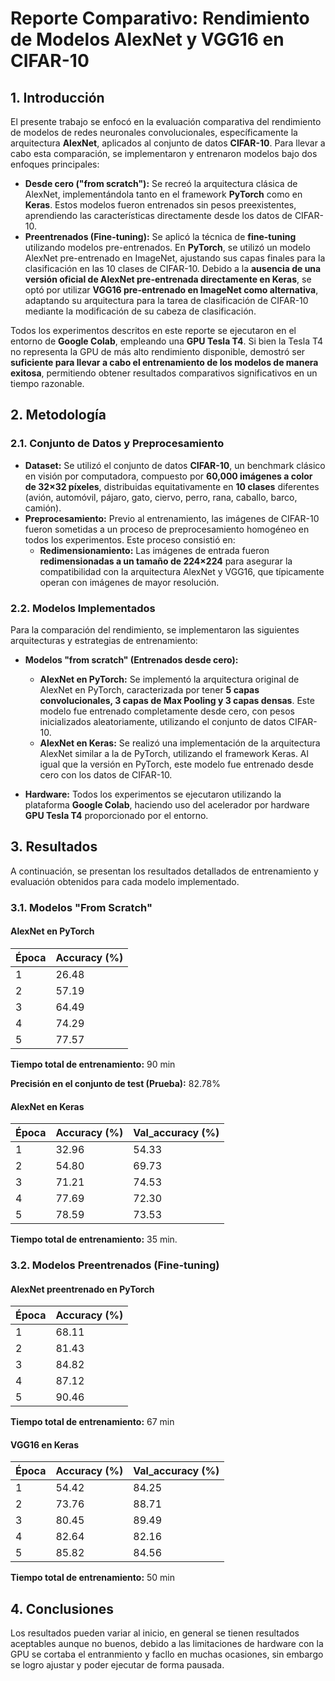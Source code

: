 # Reporte Comparativo: Rendimiento de Modelos AlexNet y VGG16 en CIFAR-10

## 1. Introducción

El presente trabajo se enfocó en la evaluación comparativa del rendimiento de modelos de redes neuronales convolucionales, específicamente la arquitectura **AlexNet**, aplicados al conjunto de datos **CIFAR-10**.  Para llevar a cabo esta comparación, se implementaron y entrenaron modelos bajo dos enfoques principales:

*   **Desde cero ("from scratch"):**  Se recreó la arquitectura clásica de AlexNet, implementándola tanto en el framework **PyTorch** como en **Keras**. Estos modelos fueron entrenados sin pesos preexistentes, aprendiendo las características directamente desde los datos de CIFAR-10.
*   **Preentrenados (Fine-tuning):** Se aplicó la técnica de **fine-tuning** utilizando modelos pre-entrenados. En **PyTorch**, se utilizó un modelo AlexNet pre-entrenado en ImageNet, ajustando sus capas finales para la clasificación en las 10 clases de CIFAR-10.  Debido a la **ausencia de una versión oficial de AlexNet pre-entrenada directamente en Keras**, se optó por utilizar **VGG16 pre-entrenado en ImageNet como alternativa**, adaptando su arquitectura para la tarea de clasificación de CIFAR-10 mediante la modificación de su cabeza de clasificación.

Todos los experimentos descritos en este reporte se ejecutaron en el entorno de **Google Colab**, empleando una **GPU Tesla T4**. Si bien la Tesla T4 no representa la GPU de más alto rendimiento disponible, demostró ser **suficiente para llevar a cabo el entrenamiento de los modelos de manera exitosa**, permitiendo obtener resultados comparativos significativos en un tiempo razonable.

## 2. Metodología

### 2.1. Conjunto de Datos y Preprocesamiento

*   **Dataset:** Se utilizó el conjunto de datos **CIFAR-10**, un benchmark clásico en visión por computadora, compuesto por **60,000 imágenes a color de 32×32 píxeles**, distribuidas equitativamente en **10 clases** diferentes (avión, automóvil, pájaro, gato, ciervo, perro, rana, caballo, barco, camión).
*   **Preprocesamiento:** Previo al entrenamiento, las imágenes de CIFAR-10 fueron sometidas a un proceso de preprocesamiento homogéneo en todos los experimentos. Este proceso consistió en:
    *   **Redimensionamiento:**  Las imágenes de entrada fueron **redimensionadas a un tamaño de 224×224** para asegurar la compatibilidad con la arquitectura AlexNet y VGG16, que típicamente operan con imágenes de mayor resolución.
### 2.2. Modelos Implementados

Para la comparación del rendimiento, se implementaron las siguientes arquitecturas y estrategias de entrenamiento:

*   **Modelos "from scratch" (Entrenados desde cero):**
    *   **AlexNet en PyTorch:** Se implementó la arquitectura original de AlexNet en PyTorch, caracterizada por tener **5 capas convolucionales, 3 capas de Max Pooling y 3 capas densas**. Este modelo fue entrenado completamente desde cero, con pesos inicializados aleatoriamente, utilizando el conjunto de datos CIFAR-10.
    *   **AlexNet en Keras:**  Se realizó una implementación de la arquitectura AlexNet similar a la de PyTorch, utilizando el framework Keras.  Al igual que la versión en PyTorch, este modelo fue entrenado desde cero con los datos de CIFAR-10.


*   **Hardware:** Todos los experimentos se ejecutaron utilizando la plataforma **Google Colab**, haciendo uso del acelerador por hardware **GPU Tesla T4** proporcionado por el entorno.

## 3. Resultados

A continuación, se presentan los resultados detallados de entrenamiento y evaluación obtenidos para cada modelo implementado.

### 3.1. Modelos "From Scratch"

#### AlexNet en PyTorch

| Época | Accuracy (%) |
|-------|--------------|
| 1     | 26.48        |
| 2     | 57.19        |
| 3     | 64.49        |
| 4     | 74.29        |
| 5     | 77.57        |

**Tiempo total de entrenamiento:** 90 min

**Precisión en el conjunto de test (Prueba):** 82.78%

#### AlexNet en Keras

| Época | Accuracy (%) | Val_accuracy (%) |
|-------|--------------|-----------------|
| 1     | 32.96        | 54.33           |
| 2     | 54.80        | 69.73           |
| 3     | 71.21        | 74.53           |
| 4     | 77.69        | 72.30           |
| 5     | 78.59        | 73.53           |


**Tiempo total de entrenamiento:** 35 min.


### 3.2. Modelos Preentrenados (Fine-tuning)

#### AlexNet preentrenado en PyTorch

| Época | Accuracy (%) |
|-------|--------------|
| 1     | 68.11        |
| 2     | 81.43        |
| 3     | 84.82        |
| 4     | 87.12        |
| 5     | 90.46        |


**Tiempo total de entrenamiento:**  67 min



#### VGG16 en Keras

| Época | Accuracy (%) | Val_accuracy (%) |
|-------|--------------|-----------------|
| 1     | 54.42        | 84.25           |
| 2     | 73.76        | 88.71           |
| 3     | 80.45        | 89.49           |
| 4     | 82.64        | 82.16           |
| 5     | 85.82        | 84.56           |
**Tiempo total de entrenamiento:** 50 min




## 4. Conclusiones

Los resultados pueden variar al inicio, en general se tienen resultados aceptables aunque no buenos, debido a las limitaciones de hardware con la GPU se cortaba el entranmiento y facllo en muchas ocasiones, sin embargo se logro ajustar y poder ejecutar de forma pausada.
